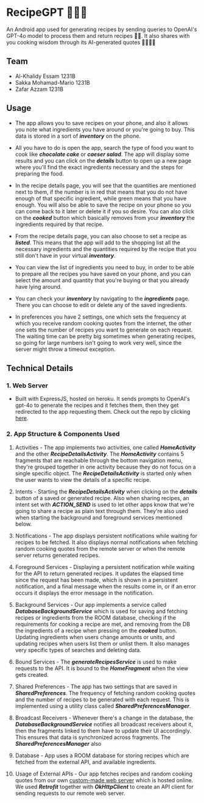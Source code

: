 # RecipeGPT 📜🥗🧁
An Android app used for generating recipes by sending queries to OpenAI's GPT-4o model to process them and return recipes 🤤🍰.
It also shares with you cooking wisdom through its AI-generated quotes 🧠👩🏻‍🍳

## Team

- Al-Khalidy Essam 1231B
- Sakka Mohamad-Mario 1231B
- Zafar Azzam 1231B

## Usage

- The app allows you to save recipes on your phone, and also it allows you note what ingredients you have around or you're going to buy. This data is stored in a sort of ***inventory*** on the phone.

- All you have to do is open the app, search the type of food you want to cook like ***chocolate cake*** or ***caeser salad***. The app will display some results and you can click on the ***details*** button to open up a new page where you'll find the exact ingredients necessary and the steps for preparing the food.

- In the recipe details page, you will see that the quantities are mentioned next to them, if the number is in red that means that you do not have enough of that specific ingredient, while green means that you have enough. You will also be able to save the recipe on your phone so you can come back to it later or delete it if you so desire. You can also click on the ***cooked*** button which basically removes from your ***inventory*** the ingredients required by that recipe.

- From the recipe details page, you can also choose to set a recipe as ***listed***. This means that the app will add to the shopping list all the necessary ingredients and the quantities required by the recipe that you still don't have in your virtual ***inventory***.

- You can view the list of ingredients you need to buy, in order to be able to prepare all the recipes you have saved on your phone, and you can select the amount and quantity that you're buying or that you already have lying around.

- You can check your ***inventory*** by navigating to the ***ingredients*** page. There you can choose to edit or delete any of the saved ingredients.

- In preferences you have 2 settings, one which sets the frequency at which you receive random cooking quotes from the internet, the other one sets the number of recipes you want to generate on each request. The waiting time can be pretty big sometimes when generating recipes, so going for large numbers isn't going to work very well, since the server might throw a timeout exception.


## Technical Details

### 1. Web Server 
- Built with ExpressJS, hosted on heroku. It sends prompts to OpenAI's gpt-4o to generate the recipes and it fetches them, then they get redirected to the app requesting them. Check out the repo by clicking [here](https://github.com/mmswflow-upb/recipe-provider-web-server.git).

### 2. App Structure & Components Used
1. Activities - The app implements two activities, one called ***HomeActivity*** and the other ***RecipeDetailsActivity***. The ***HomeActivity*** contains 5 fragments that are reachable through the bottom navigation menu, they're grouped together in one activity because they do not focus on a single specific object. The ***RecipeDetailsActivity*** is started only when the user wants to view the details of a specific recipe.

2. Intents - Starting the ***RecipeDetailsActivity*** when clicking on the ***details*** button of a saved or generated recipe. Also when sharing recipes, an intent set with ***ACTION_SEND*** is used to let other apps know that we're going to share a recipe as plain text through them. They're also used when starting the background and foreground services mentioned below.

3. Notifications - The app displays persistent notifications while waiting for recipes to be fetched. It also displays normal notifications when fetching random cooking quotes from the remote server or when the remote server returns generated recipes.

4. Foreground Services - Displaying a persistent notification while waiting for the API to return generated recipes. It updates the elapsed time since the request has been made, which is shown in a persistent notification, and a final message when the results come in, or if an error occurs it displays the error message in the notification.

5. Background Services - Our app implements a service called ***DatabaseBackgroundService*** which is used for saving and fetching recipes or ingredients from the ROOM database, checking if the requirements for cooking a recipe are met, and removing from the DB the ingredients of a recipe when pressing on the ***cooked*** button. Updating ingredients when users change amounts or units, and updating recipes when users list them or unlist them. It also manages very specific types of searches and deleting data.

6. Bound Services - The ***generateRecipesService*** is used to make requests to the API. It is bound to the ***HomeFragment*** when the view gets created. 

7. Shared Preferences - The app has two settings that are saved in ***SharedPreferences***. The frequency of fetching random cooking quotes and the number of recipes to be generated with each request. This is implemented using a utility class called ***SharedPreferencesManager***.

8. Broadcast Receivers - Whenever there's a change in the database, the ***DatabaseBackgroundService*** notifies all broadcast receivers about it, then the fragments linked to them have to update their UI accordingly. This ensures that data is synchronized across fragments. The ***SharedPreferencesManager*** also 

9. Database - App uses a ROOM database for storing recipes which are fetched from the external API, and available ingredients. 

10. Usage of External APIs - Our app fetches recipes and random cooking quotes from our own [custom-made web server](https://github.com/mmswflow-upb/recipe-provider-web-server.git) which is hosted online. We used ***Retrofit*** together with ***OkHttpClient*** to create an API client for sending requests to our remote web server.
